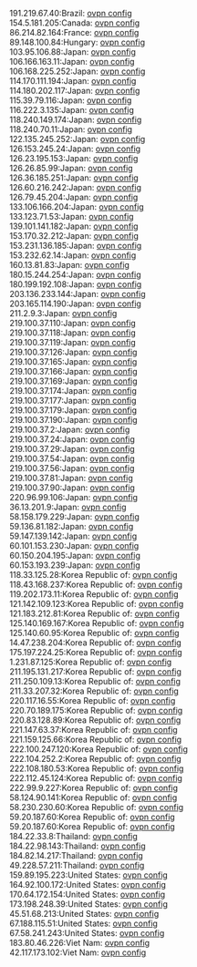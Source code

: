 191.219.67.40:Brazil: [ovpn config](vpn/191_219_67_40.ovpn)  
154.5.181.205:Canada: [ovpn config](vpn/154_5_181_205.ovpn)  
86.214.82.164:France: [ovpn config](vpn/86_214_82_164.ovpn)  
89.148.100.84:Hungary: [ovpn config](vpn/89_148_100_84.ovpn)  
103.95.106.88:Japan: [ovpn config](vpn/103_95_106_88.ovpn)  
106.166.163.11:Japan: [ovpn config](vpn/106_166_163_11.ovpn)  
106.168.225.252:Japan: [ovpn config](vpn/106_168_225_252.ovpn)  
114.170.111.194:Japan: [ovpn config](vpn/114_170_111_194.ovpn)  
114.180.202.117:Japan: [ovpn config](vpn/114_180_202_117.ovpn)  
115.39.79.116:Japan: [ovpn config](vpn/115_39_79_116.ovpn)  
116.222.3.135:Japan: [ovpn config](vpn/116_222_3_135.ovpn)  
118.240.149.174:Japan: [ovpn config](vpn/118_240_149_174.ovpn)  
118.240.70.11:Japan: [ovpn config](vpn/118_240_70_11.ovpn)  
122.135.245.252:Japan: [ovpn config](vpn/122_135_245_252.ovpn)  
126.153.245.24:Japan: [ovpn config](vpn/126_153_245_24.ovpn)  
126.23.195.153:Japan: [ovpn config](vpn/126_23_195_153.ovpn)  
126.26.85.99:Japan: [ovpn config](vpn/126_26_85_99.ovpn)  
126.36.185.251:Japan: [ovpn config](vpn/126_36_185_251.ovpn)  
126.60.216.242:Japan: [ovpn config](vpn/126_60_216_242.ovpn)  
126.79.45.204:Japan: [ovpn config](vpn/126_79_45_204.ovpn)  
133.106.166.204:Japan: [ovpn config](vpn/133_106_166_204.ovpn)  
133.123.71.53:Japan: [ovpn config](vpn/133_123_71_53.ovpn)  
139.101.141.182:Japan: [ovpn config](vpn/139_101_141_182.ovpn)  
153.170.32.212:Japan: [ovpn config](vpn/153_170_32_212.ovpn)  
153.231.136.185:Japan: [ovpn config](vpn/153_231_136_185.ovpn)  
153.232.62.14:Japan: [ovpn config](vpn/153_232_62_14.ovpn)  
160.13.81.83:Japan: [ovpn config](vpn/160_13_81_83.ovpn)  
180.15.244.254:Japan: [ovpn config](vpn/180_15_244_254.ovpn)  
180.199.192.108:Japan: [ovpn config](vpn/180_199_192_108.ovpn)  
203.136.233.144:Japan: [ovpn config](vpn/203_136_233_144.ovpn)  
203.165.114.190:Japan: [ovpn config](vpn/203_165_114_190.ovpn)  
211.2.9.3:Japan: [ovpn config](vpn/211_2_9_3.ovpn)  
219.100.37.110:Japan: [ovpn config](vpn/219_100_37_110.ovpn)  
219.100.37.118:Japan: [ovpn config](vpn/219_100_37_118.ovpn)  
219.100.37.119:Japan: [ovpn config](vpn/219_100_37_119.ovpn)  
219.100.37.126:Japan: [ovpn config](vpn/219_100_37_126.ovpn)  
219.100.37.165:Japan: [ovpn config](vpn/219_100_37_165.ovpn)  
219.100.37.166:Japan: [ovpn config](vpn/219_100_37_166.ovpn)  
219.100.37.169:Japan: [ovpn config](vpn/219_100_37_169.ovpn)  
219.100.37.174:Japan: [ovpn config](vpn/219_100_37_174.ovpn)  
219.100.37.177:Japan: [ovpn config](vpn/219_100_37_177.ovpn)  
219.100.37.179:Japan: [ovpn config](vpn/219_100_37_179.ovpn)  
219.100.37.190:Japan: [ovpn config](vpn/219_100_37_190.ovpn)  
219.100.37.2:Japan: [ovpn config](vpn/219_100_37_2.ovpn)  
219.100.37.24:Japan: [ovpn config](vpn/219_100_37_24.ovpn)  
219.100.37.29:Japan: [ovpn config](vpn/219_100_37_29.ovpn)  
219.100.37.54:Japan: [ovpn config](vpn/219_100_37_54.ovpn)  
219.100.37.56:Japan: [ovpn config](vpn/219_100_37_56.ovpn)  
219.100.37.81:Japan: [ovpn config](vpn/219_100_37_81.ovpn)  
219.100.37.90:Japan: [ovpn config](vpn/219_100_37_90.ovpn)  
220.96.99.106:Japan: [ovpn config](vpn/220_96_99_106.ovpn)  
36.13.201.9:Japan: [ovpn config](vpn/36_13_201_9.ovpn)  
58.158.179.229:Japan: [ovpn config](vpn/58_158_179_229.ovpn)  
59.136.81.182:Japan: [ovpn config](vpn/59_136_81_182.ovpn)  
59.147.139.142:Japan: [ovpn config](vpn/59_147_139_142.ovpn)  
60.101.153.230:Japan: [ovpn config](vpn/60_101_153_230.ovpn)  
60.150.204.195:Japan: [ovpn config](vpn/60_150_204_195.ovpn)  
60.153.193.239:Japan: [ovpn config](vpn/60_153_193_239.ovpn)  
118.33.125.28:Korea Republic of: [ovpn config](vpn/118_33_125_28.ovpn)  
118.43.168.237:Korea Republic of: [ovpn config](vpn/118_43_168_237.ovpn)  
119.202.173.11:Korea Republic of: [ovpn config](vpn/119_202_173_11.ovpn)  
121.142.109.123:Korea Republic of: [ovpn config](vpn/121_142_109_123.ovpn)  
121.183.212.81:Korea Republic of: [ovpn config](vpn/121_183_212_81.ovpn)  
125.140.169.167:Korea Republic of: [ovpn config](vpn/125_140_169_167.ovpn)  
125.140.60.95:Korea Republic of: [ovpn config](vpn/125_140_60_95.ovpn)  
14.47.238.204:Korea Republic of: [ovpn config](vpn/14_47_238_204.ovpn)  
175.197.224.25:Korea Republic of: [ovpn config](vpn/175_197_224_25.ovpn)  
1.231.87.125:Korea Republic of: [ovpn config](vpn/1_231_87_125.ovpn)  
211.195.131.217:Korea Republic of: [ovpn config](vpn/211_195_131_217.ovpn)  
211.250.109.13:Korea Republic of: [ovpn config](vpn/211_250_109_13.ovpn)  
211.33.207.32:Korea Republic of: [ovpn config](vpn/211_33_207_32.ovpn)  
220.117.16.55:Korea Republic of: [ovpn config](vpn/220_117_16_55.ovpn)  
220.70.189.175:Korea Republic of: [ovpn config](vpn/220_70_189_175.ovpn)  
220.83.128.89:Korea Republic of: [ovpn config](vpn/220_83_128_89.ovpn)  
221.147.63.37:Korea Republic of: [ovpn config](vpn/221_147_63_37.ovpn)  
221.159.125.66:Korea Republic of: [ovpn config](vpn/221_159_125_66.ovpn)  
222.100.247.120:Korea Republic of: [ovpn config](vpn/222_100_247_120.ovpn)  
222.104.252.2:Korea Republic of: [ovpn config](vpn/222_104_252_2.ovpn)  
222.108.180.53:Korea Republic of: [ovpn config](vpn/222_108_180_53.ovpn)  
222.112.45.124:Korea Republic of: [ovpn config](vpn/222_112_45_124.ovpn)  
222.99.9.227:Korea Republic of: [ovpn config](vpn/222_99_9_227.ovpn)  
58.124.90.141:Korea Republic of: [ovpn config](vpn/58_124_90_141.ovpn)  
58.230.230.60:Korea Republic of: [ovpn config](vpn/58_230_230_60.ovpn)  
59.20.187.60:Korea Republic of: [ovpn config](vpn/59_20_187_60.ovpn)  
59.20.187.60:Korea Republic of: [ovpn config](vpn/59_20_187_60.ovpn)  
184.22.33.8:Thailand: [ovpn config](vpn/184_22_33_8.ovpn)  
184.22.98.143:Thailand: [ovpn config](vpn/184_22_98_143.ovpn)  
184.82.14.217:Thailand: [ovpn config](vpn/184_82_14_217.ovpn)  
49.228.57.211:Thailand: [ovpn config](vpn/49_228_57_211.ovpn)  
159.89.195.223:United States: [ovpn config](vpn/159_89_195_223.ovpn)  
164.92.100.172:United States: [ovpn config](vpn/164_92_100_172.ovpn)  
170.64.172.154:United States: [ovpn config](vpn/170_64_172_154.ovpn)  
173.198.248.39:United States: [ovpn config](vpn/173_198_248_39.ovpn)  
45.51.68.213:United States: [ovpn config](vpn/45_51_68_213.ovpn)  
67.188.115.51:United States: [ovpn config](vpn/67_188_115_51.ovpn)  
67.58.241.243:United States: [ovpn config](vpn/67_58_241_243.ovpn)  
183.80.46.226:Viet Nam: [ovpn config](vpn/183_80_46_226.ovpn)  
42.117.173.102:Viet Nam: [ovpn config](vpn/42_117_173_102.ovpn)  
